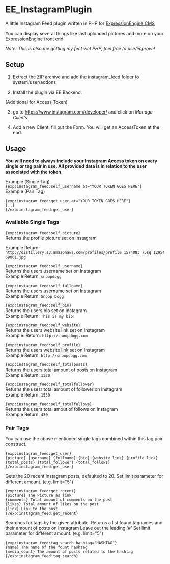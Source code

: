 # EE_InstagramPlugin
A little Instagram Feed plugin written in PHP for [ExpressionEngine CMS](https://expressionengine.com/)

You can display several things like last uploaded pictures and more on your ExpressionEngine front end.

_Note: This is also me getting my feet wet PHP, feel free to use/improve!_ 

## Setup

1. Extract the ZIP archive and add the instagram_feed folder to 
system/user/addons 

2. Install the plugin via EE Backend.

(Additional for Access Token)

3. go to https://www.instagram.com/developer/ and click on _Manage Clients_

4. Add a new Client, fill out the Form. You will get an AccessToken at the end.


## Usage

__You will need to always include your Instagram Access token on every single or tag pair in use. All provided data is in relation to the user associated with the token.__

Example (Single Tag) <br />
`{exp:instagram_feed:self_username at="YOUR TOKEN GOES HERE"}` <br />
Example (Pair Tag) <br />
```
{exp:instagram_feed:get_user at="YOUR TOKEN GOES HERE"}
[..]
{/exp:instagram_feed:get_user}
```

### Available Single Tags

`{exp:instagram_feed:self_picture}` <br />
Returns the profile picture set on Instagram <br />

Example Return: `http://distillery.s3.amazonaws.com/profiles/profile_1574083_75sq_1295469061.jpg`

`{exp:instagram_feed:self_username}` <br />
Returns the users username set on Instagram <br />
Example Return: `snoopdogg`

`{exp:instagram_feed:self_fullname}` <br />
Returns the users username set on Instagram <br />
Example Return: `Snoop Dogg`

`{exp:instagram_feed:self_bio}` <br />
Returns the users bio set on Instagram <br />
Example Return: `This is my bio!`

`{exp:instagram_feed:self_website}` <br />
Returns the users website link set on Instagram <br />
Example: Return: `http://snoopdogg.com`

`{exp:instagram_feed:self_profile}` <br />
Returns the users website link set on Instagram <br />
Example Return: `http://snoopdogg.com`

`{exp:instagram_feed:self_totalposts}` <br />
Returns the users total amount of posts on Instagram <br />
Example Return: `1320`

`{exp:instagram_feed:self_totalfollower}` <br />
Returns the usesr total amount of follower on Instagram <br />
Example Return: `1530`
 
`{exp:instagram_feed:self_totalfollows}` <br />
Returns the users total amout of follows on Instagram <br />
Example Return: `430`

### Pair Tags
You can use the above mentioned single tags combined within this tag pair construct. 

```
{exp:instagram_feed:get_user}
{picture} {username} {fullname} {bio} {website_link} {profile_link}
{total_posts} {total_follower} {total_follows}
{/exp:instagram_feed:get_user}
```

Gets the 20 recent Instagram posts, defaulted to 20.
Set limit parameter for different amount. (e.g. limit="5")

```
{exp:instagram_feed:get_recent}
{picture} The Picture as link
{comments} Total amount of comments on the post
{likes} Total amount of likes on the post
{link} Link to the post
{/exp:instagram_feed:get_recent}
```

Searches for tags by the given attribute.
Returns a list found tagnames and their amount of posts on Instagram
Leave out the leading '#' Set limit parameter for different amount. (e.g. limit="5")

```
{exp:instagram_feed:tag_search hashtag="HASHTAG"}
{name} The name of the fount hashtag
{media_count} The amount of posts related to the hashtag
{/exp:instagram_feed:tag_search}
```
